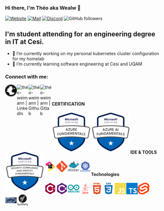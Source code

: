 
### Hi there, I'm Théo aka Wealw 👋

[![Website](https://img.shields.io/badge/theo.weimann.net-online-green?publish&style=for-the-badge)](https://theo-weimann.net)
[![Mail](https://img.shields.io/badge/Microsoft_Outlook-0078D4?style=for-the-badge&logo=microsoft-outlook&logoColor=white&label=theo.weimann@viacesi.fr)](mailto:theo.weimann@viacesi.fr)
[![Discord](https://img.shields.io/badge/Discord-7289DA?style=for-the-badge&logo=discord&logoColor=white)](https://discordapp.com/users/Th%C3%A9o.W#4269/)
![GitHub followers](https://img.shields.io/github/followers/wealw?label=Github%20followers&style=for-the-badge)


## I'm student attending for an engineering degree in IT at Cesi.

- 🔭 I’m currently working on my personal kubernetes cluster configuration for my homelab
- 🌱 I’m currently learning software engineering at Cesi and UQAM


### Connect with me:

[<img align="left" alt="theo-weimann.net" width="38px" src="https://raw.githubusercontent.com/iconic/open-iconic/master/svg/globe.svg" />](https://theo-weimann.net)
[<img align="left" alt="théo-weimann | LinkedIn" width="38px" src="https://cdn.jsdelivr.net/npm/simple-icons@v3/icons/linkedin.svg" />](https://www.linkedin.com/in/th%C3%A9o-weimann/)
[<img align="left" alt="théo-weimann | Github" width="38px" src="https://cdn.jsdelivr.net/npm/simple-icons@v3/icons/github.svg" />](https://github.com/Wealw)
[<img align="left" alt="théo-weimann | Gitlab" width="38px" src="https://cdn.jsdelivr.net/npm/simple-icons@v3/icons/gitlab.svg" />](https://gitlab.com/wealw)

<br />
<br />

#### CERTIFICATION

[<img align="left" alt="AZ-900" width="128px" src="https://github.com/Wealw/Wealw/blob/ba5bad6efff6c4afe011c6c576f18bd6f180b2ce/img/azure-fundamentals.png" />](#CERTIFICATION)
[<img align="left" alt="AI-900" width="128px" src="https://github.com/Wealw/Wealw/blob/fddb2db761c18017056963b1cf7a91120796e595/img/azure-ai-fundamentals.png" />](#CERTIFICATION)
[<img align="left" alt="SC-900" width="128px" src="https://github.com/Wealw/Wealw/blob/fddb2db761c18017056963b1cf7a91120796e595/img/security-compliance-and-identity-fundamentals.png" />](#CERTIFICATION)

<br />
<br />
<br />
<br />
<br />
<br />

#### IDE & TOOLS

[<img align="left" alt="JetBrains" width="38px" src="https://raw.githubusercontent.com/devicons/devicon/master/icons/jetbrains/jetbrains-original.svg" />](#IDE-&-TOOLS)
[<img align="left" alt="Git" width="38px" src="https://raw.githubusercontent.com/devicons/devicon/master/icons/git/git-plain.svg" />](#IDE-&-TOOLS)
[<img align="left" alt="Docker" width="38px" src="https://raw.githubusercontent.com/devicons/devicon/master/icons/docker/docker-original-wordmark.svg" />](#IDE-&-TOOLS)
[<img align="left" alt="Kubernetes" width="38px" src="https://github.com/devicons/devicon/blob/master/icons/kubernetes/kubernetes-plain-wordmark.svg" />](#IDE-&-TOOLS)


<br />

#### Technologies

[<img align="left" alt="C++" width="38px" src="https://raw.githubusercontent.com/devicons/devicon/master/icons/cplusplus/cplusplus-plain.svg" />](#Technologies)
[<img align="left" alt="C#" width="38px" src="https://raw.githubusercontent.com/devicons/devicon/master/icons/csharp/csharp-plain.svg" />](#Technologies)
[<img align="left" alt="Arduino" width="38px" src="https://raw.githubusercontent.com/devicons/devicon/master/icons/arduino/arduino-original-wordmark.svg" />](#Technologies)
[<img align="left" alt="Java" width="38px" src="https://github.com/devicons/devicon/blob/master/icons/java/java-plain-wordmark.svg" />](#Technologies)
[<img align="left" alt="Html" width="38px" src="https://raw.githubusercontent.com/devicons/devicon/master/icons/html5/html5-plain-wordmark.svg" />](#Technologies)
[<img align="left" alt="Css" width="38px" src="https://raw.githubusercontent.com/devicons/devicon/master/icons/css3/css3-plain-wordmark.svg" />](#Technologies)
[<img align="left" alt="Js" width="38px" src="https://raw.githubusercontent.com/devicons/devicon/master/icons/javascript/javascript-plain.svg" />](#Technologies)
[<img align="left" alt="Ts" width="38px" src="https://raw.githubusercontent.com/devicons/devicon/master/icons/typescript/typescript-plain.svg" />](#Technologies)
[<img align="left" alt="Svelte.js" width="38px" src="https://raw.githubusercontent.com/devicons/devicon/master/icons/svelte/svelte-original.svg" />](#Technologies)
[<img align="left" alt="Php" width="38px" src="https://github.com/devicons/devicon/blob/master/icons/php/php-original.svg" />](#Languages)
[<img align="left" alt="Symfony" width="38px" src="https://github.com/devicons/devicon/blob/master/icons/symfony/symfony-original-wordmark.svg" />](#Technologies)

<!--Icon : Copyright to devicons devicon repository https://github.com/devicons/devicon-->
